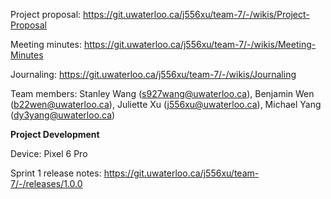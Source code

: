 Project proposal: https://git.uwaterloo.ca/j556xu/team-7/-/wikis/Project-Proposal

Meeting minutes: https://git.uwaterloo.ca/j556xu/team-7/-/wikis/Meeting-Minutes 

Journaling: https://git.uwaterloo.ca/j556xu/team-7/-/wikis/Journaling 

Team members: Stanley Wang (s927wang@uwaterloo.ca), Benjamin Wen (b22wen@uwaterloo.ca), Juliette Xu (j556xu@uwaterloo.ca), Michael Yang (dy3yang@uwaterloo.ca)


**Project Development**

Device: Pixel 6 Pro

Sprint 1 release notes: https://git.uwaterloo.ca/j556xu/team-7/-/releases/1.0.0
